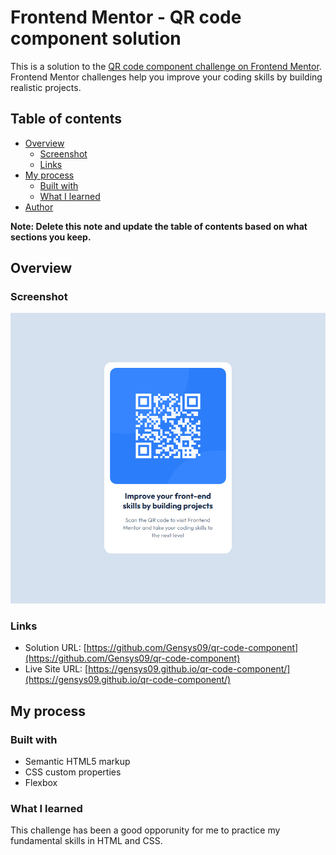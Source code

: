 # Frontend Mentor - QR code component solution

This is a solution to the [QR code component challenge on Frontend Mentor](https://www.frontendmentor.io/challenges/qr-code-component-iux_sIO_H). Frontend Mentor challenges help you improve your coding skills by building realistic projects. 

## Table of contents

- [Overview](#overview)
  - [Screenshot](#screenshot)
  - [Links](#links)
- [My process](#my-process)
  - [Built with](#built-with)
  - [What I learned](#what-i-learned)
- [Author](#author)

**Note: Delete this note and update the table of contents based on what sections you keep.**

## Overview

### Screenshot

![](./images/screenshot.png)

### Links

- Solution URL: [https://github.com/Gensys09/qr-code-component](https://github.com/Gensys09/qr-code-component)
- Live Site URL: [https://gensys09.github.io/qr-code-component/](https://gensys09.github.io/qr-code-component/)

## My process

### Built with

- Semantic HTML5 markup
- CSS custom properties
- Flexbox

### What I learned

This challenge has been a good opporunity for me to practice my fundamental skills in HTML and CSS.

